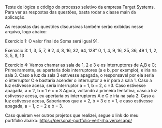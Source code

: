 Teste de lógica e código do processo seletivo da empresa Target Systems. Para ver as respostas das questões, basta rodar a classe main da aplicação.

As respostas das questões discursivas também serão exibidas nesse arquivo, logo abaixo:

Exercício 1: 
O valor final de Soma será igual 91.

Exercício 3: 
1, 3, 5, 7, 9
2, 4, 8, 16, 32, 64, 128"
0, 1, 4, 9, 16, 25, 36, 49
1, 1, 2, 3, 5, 8, 13

Exercício 4:
Vamos chamar as sala de 1, 2 e 3 e os interruptores de A,B e C;
Primeiramente, eu apertaria dois interruptores (a e b, por exemplo), e iria na sala 3.
Caso a luz da sala 3 estivesse apagada, o responsavel por ela seria o interruptor C e bastaria acender o interruptor
a e ir para a sala 1. Caso a luz estivesse acesa, seria interruptor a = 1, b = 2, c =3. Caso estivesse apagada, a = 2,
b = 1 e c = 3
Agora, voltando à primeira tentativa, caso a luz estivesse acesa, eu apertaria os interruptores A e C e iria na sala 2. 
Caso a luz estivesse acesa, Saberiamos que a = 2, b = 3 e c = 1, e caso estivesse apagada, a = 1, c = 2 e b = 3.

Caso queiram ver outros projetos que realizei, segue o link do meu portifólio abaixo:
https://personal-portfolio-vert-rho.vercel.app/
